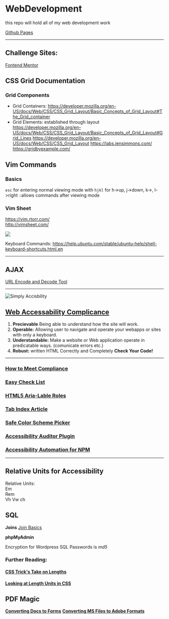 # WebDevelopment
this repo will hold all of my web development work 

[Github Pages](https://pages.github.com/)


------------------

## Challenge Sites:   

[Fontend Mentor](https://beta.frontendmentor.io/challenges)

## CSS Grid Documentation 

### Grid Components
  
  * Grid Containers:
    https://developer.mozilla.org/en-US/docs/Web/CSS/CSS_Grid_Layout/Basic_Concepts_of_Grid_Layout#The_Grid_container
  * Grid Elements:
  established through layout  
    https://developer.mozilla.org/en-US/docs/Web/CSS/CSS_Grid_Layout/Basic_Concepts_of_Grid_Layout#Grid_Lines
https://developer.mozilla.org/en-US/docs/Web/CSS/CSS_Grid_Layout
https://labs.jensimmons.com/
https://gridbyexample.com/

## Vim Commands
  
  ### Basics 
  
  `esc` for entering normal viewing mode with `hjkl` for h->up, j->down, k->, l->right 
  `:`allows commands after viewing mode 
  
  
  ### Vim Sheet 
  https://vim.rtorr.com/  
  http://vimsheet.com/
  

![](https://assets.ubuntu.com/v1/1e626537-ubuntu-logo22.png)

  Keyboard Commands: https://help.ubuntu.com/stable/ubuntu-help/shell-keyboard-shortcuts.html.en

-----------  

## AJAX  
  [URL Encode and Decode Tool](https://www.url-encode-decode.com)
  

----------
![Simply Accisbility](http://simplyaccessible.com/wordpress/wp-content/themes/sa-wp-2014/images/home-banner-ship.svg)

## [Web Accessability Complicance](https://www.w3.org/TR/WCAG20/)  
  1. **Precievable** Being able to understand how the site will work.  
  2. **Operable:** Allowing user to navigate and operate your webapps or sites with only a keyboard.  
  3. **Understandable:** Make a website or Web application operate in predicatable ways. (comunicate errors etc.)
  4. **Robust:** written HTML Correctly and Completely **Check Your Code!** 
  
----------
 ### [How to Meet Compliance](https://www.w3.org/WAI/WCAG21/quickref/?versions=2.0)
 ### [Easy Check List](https://www.w3.org/WAI/test-evaluate/preliminary/)
 ### [HTML5 Aria-Lable Roles](https://dequeuniversity.com/assets/html/jquery-summit/html5/slides/landmarks.html)
 ### [Tab Index Article](https://webaim.org/techniques/keyboard/tabindex)  
 ### [Safe Color Scheme Picker](http://colorsafe.co/)  
 ### [Accessibility Auditor Plugin](https://chrome.google.com/webstore/detail/accessibility-developer-t/fpkknkljclfencbdbgkenhalefipecmb?hl=en)
 ### [Accessibility Automation for NPM](https://www.npmjs.com/package/a11y)
 
 ---------  
 ## Relative Units for Accessibility  
 
 Relative Units:  
  Em  
  Rem  
  Vh
  Vw
  ch

 ## SQL 
 
 **Joins**
 [Join Basics](https://blog.codinghorror.com/a-visual-explanation-of-sql-joins/)
 
 **phpMyAdmin**
 
 Encryption for Wordpress SQL Passwords is *md5*
 
 ### Further Reading:  
 #### [CSS Trick's Take on Lengths](https://css-tricks.com/the-lengths-of-css/)
 #### [Looking at Length Units in CSS](https://www.sitepoint.com/look-at-length-units-in-css/)  
 
 
 ## PDF Magic
 
 **[Converting Docs to Forms](https://helpx.adobe.com/acrobat/how-to/convert-word-excel-paper-pdf-forms.html?set=acrobat--fundamentals--pdf-forms)**
 **[Converting MS Files to Adobe Formats](https://documentcloud.adobe.com/acrobat/us/en/online/word-to-pdf?to=wuD648jHMKLCTTKz)**
 
 
